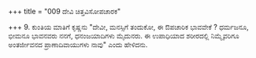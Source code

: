 +++
title = "009 ದೇವಿ ಚಿತ್ತವಿಸೋಪಚಾರಕ"

+++
9. ಕುಂತಿಯ ಮಾತಿಗೆ ಕೃಷ್ಣನು "ದೇವೀ, ಮನಸ್ಸಿಗೆ ತಂದುಕೋ, ಈ ಔಪಚಾರಿಕ ಭಾವವೇಕೆ ? ಧರ್ಮಜನೂ, ಭೀಮನೂ ಭಾವನವರು ನನಗೆ, ಧನಂಜಯಾದಿಗಳು ಮೈದುನರು. ಈ ಉಪಾಧಿಯಾದ ಶರೀರದಲ್ಲಿ ನಿಮ್ಮೈವರಿಗೂ ಅಂತರ್ಜೀವನದ ಪ್ರಾಣಾದಿವಾಯುಗಳು ನಾವು" ಎಂದು ಹೇಳಿದನು.